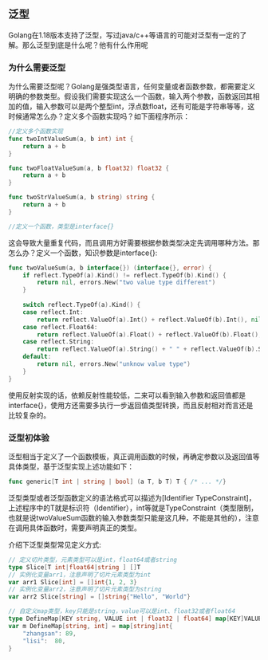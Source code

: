 ## 泛型

Golang在1.18版本支持了泛型，写过java/c++等语言的可能对泛型有一定的了解。那么泛型到底是什么呢？他有什么作用呢

### 为什么需要泛型
为什么需要泛型呢？Golang是强类型语言，任何变量或者函数参数，都需要定义明确的参数类型。假设我们需要实现这么一个函数，输入两个参数，函数返回其相加的值，输入参数可以是两个整型int，浮点数float，还有可能是字符串等等，这时候通常怎么办？定义多个函数实现吗？如下面程序所示：

```go
//定义多个函数实现
func twoIntValueSum(a, b int) int {
    return a + b
}

func twoFloatValueSum(a, b float32) float32 {
    return a + b
}

func twoStrValueSum(a, b string) string {
    return a + b
}

//定义一个函数，类型是interface{}
```

这会导致大量重复代码，而且调用方好需要根据参数类型决定先调用哪种方法。那怎么办？定义一个函数，知识参数是interface{}:

```go
func twoValueSum(a, b interface{}) (interface{}, error) {
    if reflect.TypeOf(a).Kind() != reflect.TypeOf(b).Kind() {
        return nil, errors.New("two value type different")
    }
    
    switch reflect.TypeOf(a).Kind() {
    case reflect.Int:
        return reflect.ValueOf(a).Int() + reflect.ValueOf(b).Int(), nil
    case reflect.Float64:
        return reflect.ValueOf(a).Float() + reflect.ValueOf(b).Float(), nil
	case reflect.String:
        return reflect.ValueOf(a).String() + " " + reflect.ValueOf(b).String(), nil
	default:
        return nil, errors.New("unknow value type")
    }
}
```

使用反射实现的话，依赖反射性能较低，二来可以看到输入参数和返回值都是interface{}，使用方还需要多执行一步返回值类型转换，而且反射相对而言还是比较复杂的。

### 泛型初体验
泛型相当于定义了一个函数模板，真正调用函数的时候，再确定参数以及返回值等具体类型，基于泛型实现上述功能如下：

```go
func generic[T int | string | bool] (a T, b T) T { /* ... */}
```

泛型类型或者泛型函数定义的语法格式可以描述为[Identifier TypeConstraint]，上述程序中的T就是标识符（Identifier），int等就是TypeConstraint（类型限制，也就是说twoValueSum函数的输入参数类型只能是这几种，不能是其他的），注意在调用具体函数时，需要声明真正的类型。

介绍下泛型类型常见定义方式:

```go
// 定义切片类型，元素类型可以是int，float64或者string
type Slice[T int|float64|string ] []T
// 实例化变量arr1，注意声明了切片元素类型为int
var arr1 Slice[int] = []int{1, 2, 3} 
// 实例化变量arr2，注意声明了切片元素类型为string
var arr2 Slice[string] = []string{"Hello", "World"} 

// 自定义map类型，key只能是string，value可以是int、float32或者float64
type DefineMap[KEY string, VALUE int | float32 | float64] map[KEY]VALUE  
var m DefineMap[string, int] = map[string]int{
    "zhangsan": 89,
    "lisi":  80,
}
```
